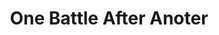 ---
title: One Battle After Anoter
code: OBAA
thumbnail-image: # full url or relative path to the image for the card on the home page
featured-image: # full url or relative path to the image for the top of the film page
deployed: false
---